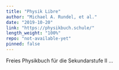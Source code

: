 ```yaml
---
title: "Physik Libre"
author: "Michael A. Rundel, et al."
date: "2019-10-20"
link: "https://physikbuch.schule/"
length_weight: "100%"
repo: "not-available-yet"
pinned: false
---
```


Freies Physikbuch für die Sekundarstufe II ...
